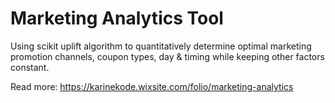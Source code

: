 # Marketing Analytics Tool

Using scikit uplift algorithm to quantitatively determine optimal marketing promotion channels, coupon types, day &amp; timing while keeping other factors constant.

Read more: https://karinekode.wixsite.com/folio/marketing-analytics
